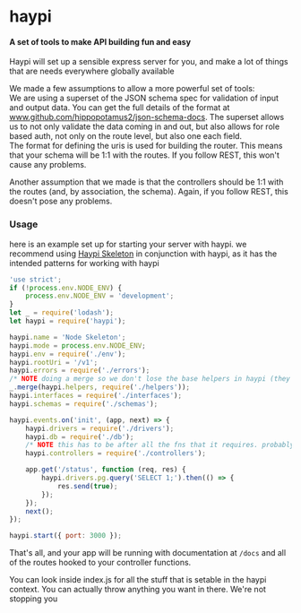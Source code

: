 # haypi
#### A set of tools to make API building fun and easy

Haypi will set up a sensible express server for you, and make a lot of things that are needs everywhere globally available

We made a few assumptions to allow a more powerful set of tools:  
We are using a superset of the JSON schema spec for validation of input and output data.
You can get the full details of the format at www.github.com/hippopotamus2/json-schema-docs.
The superset allows us to not only validate the data coming in and out, but also allows for role based auth, not only on the route level, but also one each field.  
The format for defining the uris is used for building the router.
This means that your schema will be 1:1 with the routes. If you follow REST, this won't cause any problems.

Another assumption that we made is that the controllers should be 1:1 with the routes (and, by association, the schema).
Again, if you follow REST, this doesn't pose any problems.

### Usage
here is an example set up for starting your server with haypi. we recommend using [Haypi Skeleton](https://github.com/jigsawxyz/haypi-skeleton) in conjunction with haypi, as it has the intended patterns for working with haypi  
```js
'use strict';
if (!process.env.NODE_ENV) {
    process.env.NODE_ENV = 'development';
}
let _ = require('lodash');
let haypi = require('haypi');

haypi.name = 'Node Skeleton';
haypi.mode = process.env.NODE_ENV;
haypi.env = require('./env');
haypi.rootUri = '/v1';
haypi.errors = require('./errors');
/* NOTE doing a merge so we don't lose the base helpers in haypi (they can still be overwritten) */
_.merge(haypi.helpers, require('./helpers'));
haypi.interfaces = require('./interfaces');
haypi.schemas = require('./schemas');

haypi.events.on('init', (app, next) => {
    haypi.drivers = require('./drivers');
    haypi.db = require('./db');
    /* NOTE this has to be after all the fns that it requires. probably best to require it last */
    haypi.controllers = require('./controllers');

    app.get('/status', function (req, res) {
        haypi.drivers.pg.query('SELECT 1;').then(() => {
            res.send(true);
        });
    });
    next();
});

haypi.start({ port: 3000 });
```
That's all, and your app will be running with documentation at `/docs` and all of the routes hooked to your controller functions.

You can look inside index.js for all the stuff that is setable in the haypi context. You can actually throw anything you want in there. We're not stopping you
